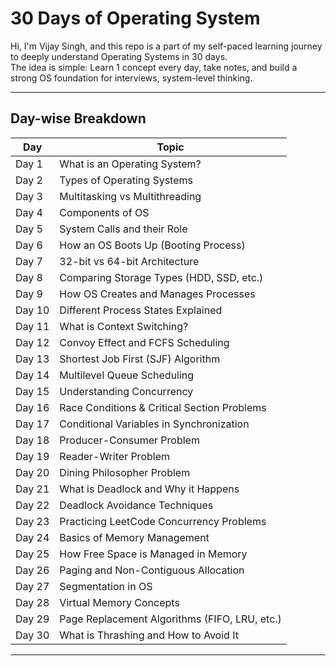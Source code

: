 # 30 Days of Operating System

Hi, I'm Vijay Singh, and this repo is a part of my self-paced learning journey to deeply understand Operating Systems in 30 days.  
The idea is simple: Learn 1 concept every day, take notes, and build a strong OS foundation for interviews, system-level thinking.

---

## Day-wise Breakdown

| Day | Topic |
|-----|-------|
| Day 1 | What is an Operating System? |
| Day 2 | Types of Operating Systems |
| Day 3 | Multitasking vs Multithreading |
| Day 4 | Components of OS |
| Day 5 | System Calls and their Role |
| Day 6 | How an OS Boots Up (Booting Process) |
| Day 7 | 32-bit vs 64-bit Architecture |
| Day 8 | Comparing Storage Types (HDD, SSD, etc.) |
| Day 9 | How OS Creates and Manages Processes |
| Day 10 | Different Process States Explained |
| Day 11 | What is Context Switching? |
| Day 12 | Convoy Effect and FCFS Scheduling |
| Day 13 | Shortest Job First (SJF) Algorithm |
| Day 14 | Multilevel Queue Scheduling |
| Day 15 | Understanding Concurrency |
| Day 16 | Race Conditions & Critical Section Problems |
| Day 17 | Conditional Variables in Synchronization |
| Day 18 | Producer-Consumer Problem |
| Day 19 | Reader-Writer Problem |
| Day 20 | Dining Philosopher Problem |
| Day 21 | What is Deadlock and Why it Happens |
| Day 22 | Deadlock Avoidance Techniques |
| Day 23 | Practicing LeetCode Concurrency Problems |
| Day 24 | Basics of Memory Management |
| Day 25 | How Free Space is Managed in Memory |
| Day 26 | Paging and Non-Contiguous Allocation |
| Day 27 | Segmentation in OS |
| Day 28 | Virtual Memory Concepts |
| Day 29 | Page Replacement Algorithms (FIFO, LRU, etc.) |
| Day 30 | What is Thrashing and How to Avoid It |

---
